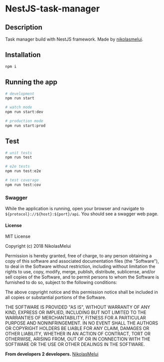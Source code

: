 # NestJS-task-manager

## Description

Task manager build with NestJS framework. Made by [nikolasmelui][nikolasmelui].

## Installation

```bash
npm i
```

## Running the app

```bash
# development
npm run start
```

```bash
# watch mode
npm run start:dev
```

```bash
# production mode
npm run start:prod
```

## Test

```bash
# unit tests
npm run test
```

```bash
# e2e tests
npm run test:e2e
```

```bash
# test coverage
npm run test:cov
```

### Swagger

While the application is running, open your browser and navigate to `${protocol}://${host}:${port}/api`.
You should see a swagger web page.

#### License

MIT License

Copyright (c) 2018 NikolasMelui

Permission is hereby granted, free of charge, to any person obtaining a copy
of this software and associated documentation files (the "Software"), to deal
in the Software without restriction, including without limitation the rights
to use, copy, modify, merge, publish, distribute, sublicense, and/or sell
copies of the Software, and to permit persons to whom the Software is
furnished to do so, subject to the following conditions:

The above copyright notice and this permission notice shall be included in all
copies or substantial portions of the Software.

THE SOFTWARE IS PROVIDED "AS IS", WITHOUT WARRANTY OF ANY KIND, EXPRESS OR
IMPLIED, INCLUDING BUT NOT LIMITED TO THE WARRANTIES OF MERCHANTABILITY,
FITNESS FOR A PARTICULAR PURPOSE AND NONINFRINGEMENT. IN NO EVENT SHALL THE
AUTHORS OR COPYRIGHT HOLDERS BE LIABLE FOR ANY CLAIM, DAMAGES OR OTHER
LIABILITY, WHETHER IN AN ACTION OF CONTRACT, TORT OR OTHERWISE, ARISING FROM,
OUT OF OR IN CONNECTION WITH THE SOFTWARE OR THE USE OR OTHER DEALINGS IN THE
SOFTWARE.

**From developers 2 developers.**
[NikolasMelui][nikolasmelui]

[//]: # "These are reference links used in the body of this note and get stripped out when the markdown processor does its job. There is no need to format nicely because it shouldn't be seen. Thanks SO - http://stackoverflow.com/questions/4823468/store-comments-in-markdown-syntax"
[nikolasmelui]: https://github.com/NikolasMelui
